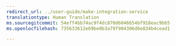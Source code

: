 ```yaml
---
redirect_url: ../user-guide/make-integration-service
translationtype: Human Translation
ms.sourcegitcommit: 54eff4bb74ac9f4dc870d6046654bf918eac9bb5
ms.openlocfilehash: 735633612e69be0b3a79f904306d6e834b4cead1

---
```



<!--HONumber=Jan17_HO2-->



